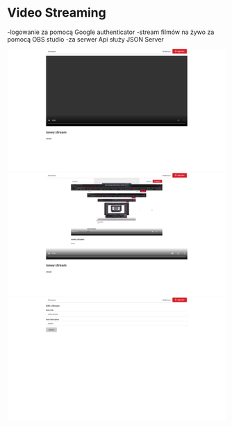 # Video Streaming
-logowanie za pomocą  Google authenticator
-stream filmów na żywo za pomocą OBS studio
-za serwer Api służy JSON Server

<img src="ekran.png">

<img src="stream.png">

<img src="edycja.png">
